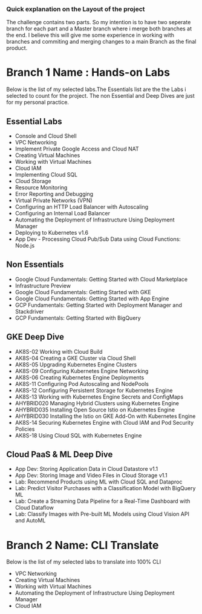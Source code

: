 ### Quick explanation on the Layout of the project
The challenge contains two parts. So my intention is to have two seperate branch for each part and a Master branch where i merge both branches at the end. 
I believe this will give me some experience in working with branches and commiting and merging changes to a main Branch as the final product.

# Branch 1 Name : Hands-on Labs
Below is the list of my selected labs.The Essentials list are the the Labs i selected to count for the project. The non Essential and Deep Dives are just for my personal practice.

## Essential Labs

* Console and Cloud Shell
* VPC Networking
* Implement Private Google Access and Cloud NAT
* Creating Virtual Machines
* Working with Virtual Machines
* Cloud IAM
* Implementing Cloud SQL
* Cloud Storage
* Resource Monitoring
* Error Reporting and Debugging
* Virtual Private Networks (VPN)
* Configuring an HTTP Load Balancer with Autoscaling
* Configuring an Internal Load Balancer
* Automating the Deployment of Infrastructure Using Deployment Manager
* Deploying to Kubernetes v1.6
* App Dev - Processing Cloud Pub/Sub Data using Cloud Functions: Node.js

## Non Essentials

* Google Cloud Fundamentals: Getting Started with Cloud Marketplace
* Infrastructure Preview
* Google Cloud Fundamentals: Getting Started with GKE
* Google Cloud Fundamentals: Getting Started with App Engine
* GCP Fundamentals: Getting Started with Deployment Manager and Stackdriver
* GCP Fundamentals: Getting Started with BigQuery

## GKE Deep Dive

* AK8S-02 Working with Cloud Build
* AK8S-04 Creating a GKE Cluster via Cloud Shell
* AK8S-05 Upgrading Kubernetes Engine Clusters
* AK8S-09 Configuring Kubernetes Engine Networking
* AK8S-06 Creating Kubernetes Engine Deployments
* AK8S-11 Configuring Pod Autoscaling and NodePools
* AK8S-12 Configuring Persistent Storage for Kubernetes Engine
* AK8S-13 Working with Kubernetes Engine Secrets and ConfigMaps
* AHYBRID020 Managing Hybrid Clusters using Kubernetes Engine
* AHYBRID035 Installing Open Source Istio on Kubernetes Engine
* AHYBRID030 Installing the Istio on GKE Add-On with Kubernetes Engine
* AK8S-14 Securing Kubernetes Engine with Cloud IAM and Pod Security Policies
* AK8S-18 Using Cloud SQL with Kubernetes Engine


## Cloud PaaS & ML Deep Dive

* App Dev: Storing Application Data in Cloud Datastore v1.1
* App Dev: Storing Image and Video Files in Cloud Storage v1.1
* Lab: Recommend Products using ML with Cloud SQL and Dataproc
* Lab: Predict Visitor Purchases with a Classification Model with BigQuery ML
* Lab: Create a Streaming Data Pipeline for a Real-Time Dashboard with Cloud Dataflow
* Lab: Classify Images with Pre-built ML Models using Cloud Vision API and AutoML

# Branch 2 Name: CLI Translate
Below is the list of my selected labs to translate into 100% CLI 

* VPC Networking
* Creating Virtual Machines
* Working with Virtual Machines
* Automating the Deployment of Infrastructure Using Deployment Manager
* Cloud IAM
